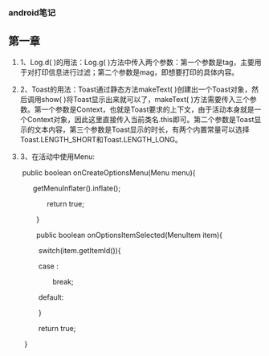 

<table bgcolor=orange>

### android笔记

## 第一章

1. 1、Log.d( )的用法：Log.g( )方法中传入两个参数：第一个参数是tag，主要用于对打印信息进行过滤；第二个参数是mag，即想要打印的具体内容。

2. 2、Toast的用法：Toast通过静态方法makeText( )创建出一个Toast对象，然后调用show( )将Toast显示出来就可以了，makeText( )方法需要传入三个参数。第一个参数是Context，也就是Toast要求的上下文，由于活动本身就是一个Context对象，因此这里直接传入当前类名.this即可。第二个参数是Toast显示的文本内容，第三个参数是Toast显示的时长，有两个内置常量可以选择Toast.LENGTH_SHORT和Toast.LENGTH_LONG。

3. 3、在活动中使用Menu:

   ​    public boolean onCreateOptionsMenu(Menu menu){

   ​       getMenuInflater().inflate();

           return true;

        }



        public boolean onOptionsItemSelected(MenuItem item){

​            switch(item.getItemId()){

            case                :

                break;

​            default:

​            }

            return true;

        }

</table>